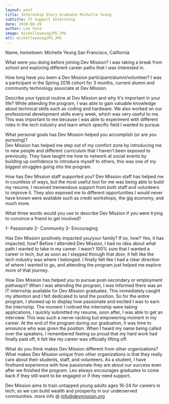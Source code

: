 ```yaml
---
layout: post
title: Internship Story Graduate Michelle Yeung
subtitle: IT Support Internship
date: 2018-06-29
author: Leo Sosa
image: michelleyeungJPG.JPG
alt: michelleyeungJPG.JPG
---
```

Name, hometown: 
Michelle Yeung
San Francisco, California

What were you doing before joining Dev Mission?
I was taking a break from school and exploring different career paths that I was interested in.
 
How long have you been a Dev Mission participant/alumni/volunteer? 
I was a participant in the Spring 2018 cohort for 3 months, current alumni and community technology associate at Dev Mission.
 
Describe your typical routine at Dev Mission and why it's important in your life?
While attending the program, I was able to gain valuable knowledge about technical skills such as coding and hardware. We also worked on our professional development skills every week, which was very useful to me. This was important to me because I was able to experiment with different roles in the tech industry and learn which specific field I wanted to pursue. 
 
What personal goals has Dev Mission helped you accomplish (or are you pursuing)?  
Dev Mission has helped me step out of my comfort zone by introducing me to new people and different curriculum that I haven’t been exposed to previously. They have taught me how to network at social events by building up confidence to introduce myself to others, this was one of my biggest struggles going into the program. 

How has Dev Mission staff supported you?
Dev Mission staff has helped me in countless of ways, but the most useful tool for me was being able to build my resume, I received tremendous support from both staff and volunteers to improve it. They also exposed me to different opportunities I would never have known were available such as credit workshops, the gig economy, and much more. 
 
What three words would you use to describe Dev Mission if you were trying to convince a friend to get involved?

1- Passionate
2- Community
3- Encouraging
 
Has Dev Mission positively impacted you/your family?  If so, how? Yes, it has impacted, how?
Before I attended Dev Mission, I had no idea about what path I wanted to take in my career. I wasn’t 100% sure that I wanted a career in tech, but as soon as I stepped through that door, it felt like the tech industry was where I belonged. I finally felt like I had a clear direction of where I wanted to go, and attending the program just helped me explore more of that journey. 

How Dev Mission has helped you to pursue post-secondary or employment pathways?
When I was attending the program, I was informed there was an IT internship available for Dev Mission graduates. This immediately caught my attention and I felt dedicated to land the position. So for the entire program, I showed up to display how passionate and excited I was to earn the internship. The moment I noticed the internship were taking applications, I quickly submitted my resume, soon after, I was able to get an interview. This was such a nerve-racking but empowering moment in my career. At the end of the program during our graduation, it was time to announce who was given the position. When I heard my name being called over the speakers, I remembered feeling so proud that my hard work had finally paid off, it felt like my career was officially lifting off.

What do you think makes Dev Mission different from other organizations?
What makes Dev Mission unique from other organizations is that they really care about their students, staff, and volunteers. As a student, I have firsthand experience with how passionate they are about our success even after we finished the program. Leo always encourages graduates to come back if they still want to be engaged or if they need support.

Dev Mission aims to train untapped young adults ages 16-24 for careers in tech; so we can build wealth and prosperity in our underserved communities. more info @ info@devmission.org
